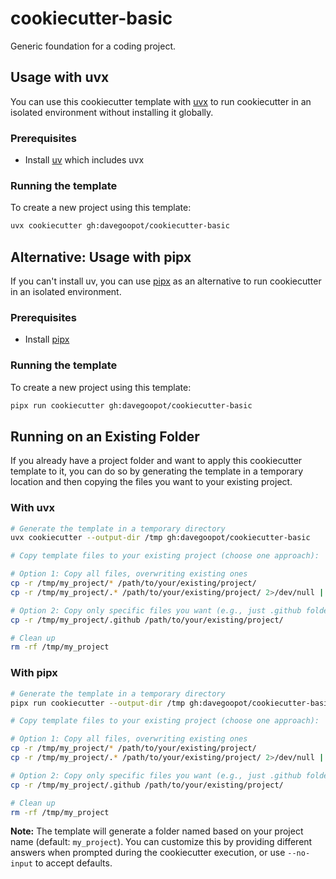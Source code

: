# cookiecutter-basic
Generic foundation for a coding project.

## Usage with uvx

You can use this cookiecutter template with [uvx](https://docs.astral.sh/uv/guides/tools/) to run cookiecutter in an isolated environment without installing it globally.

### Prerequisites

- Install [uv](https://docs.astral.sh/uv/getting-started/installation/) which includes uvx

### Running the template

To create a new project using this template:


```bash
uvx cookiecutter gh:davegoopot/cookiecutter-basic
```

## Alternative: Usage with pipx

If you can't install uv, you can use [pipx](https://pipx.pypa.io/) as an alternative to run cookiecutter in an isolated environment.

### Prerequisites

- Install [pipx](https://pipx.pypa.io/stable/installation/)

### Running the template

To create a new project using this template:

```bash
pipx run cookiecutter gh:davegoopot/cookiecutter-basic
```

## Running on an Existing Folder

If you already have a project folder and want to apply this cookiecutter template to it, you can do so by generating the template in a temporary location and then copying the files you want to your existing project.

### With uvx

```bash
# Generate the template in a temporary directory
uvx cookiecutter --output-dir /tmp gh:davegoopot/cookiecutter-basic

# Copy template files to your existing project (choose one approach):

# Option 1: Copy all files, overwriting existing ones
cp -r /tmp/my_project/* /path/to/your/existing/project/
cp -r /tmp/my_project/.* /path/to/your/existing/project/ 2>/dev/null || true

# Option 2: Copy only specific files you want (e.g., just .github folder)
cp -r /tmp/my_project/.github /path/to/your/existing/project/

# Clean up
rm -rf /tmp/my_project
```

### With pipx

```bash
# Generate the template in a temporary directory
pipx run cookiecutter --output-dir /tmp gh:davegoopot/cookiecutter-basic

# Copy template files to your existing project (choose one approach):

# Option 1: Copy all files, overwriting existing ones
cp -r /tmp/my_project/* /path/to/your/existing/project/
cp -r /tmp/my_project/.* /path/to/your/existing/project/ 2>/dev/null || true

# Option 2: Copy only specific files you want (e.g., just .github folder)
cp -r /tmp/my_project/.github /path/to/your/existing/project/

# Clean up
rm -rf /tmp/my_project
```

**Note:** The template will generate a folder named based on your project name (default: `my_project`). You can customize this by providing different answers when prompted during the cookiecutter execution, or use `--no-input` to accept defaults.

